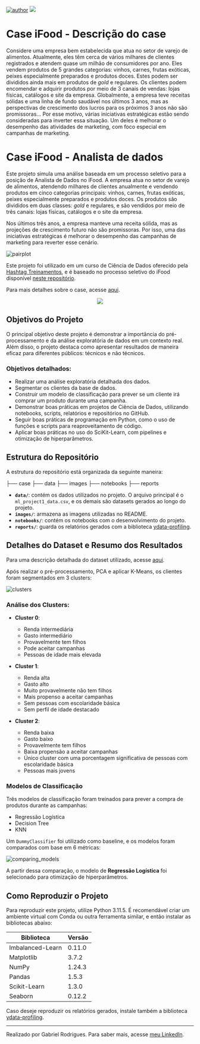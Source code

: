 [![author](https://img.shields.io/badge/Author-Gabriel&nbsp;Rodrigues-red.svg)](linkedin.com/in/gabrielralves/)
[![](https://img.shields.io/badge/Python-3.11+-blue.svg)](https://www.python.org/)
# Case iFood - Descrição do case

Considere uma empresa bem estabelecida que atua no setor de varejo de alimentos. Atualmente, eles têm cerca de vários milhares de clientes registrados e atendem quase um milhão de consumidores por ano. Eles vendem produtos de 5 grandes categorias: vinhos, carnes, frutas exóticas, peixes especialmente preparados e produtos doces. Estes podem ser divididos ainda mais em produtos de *gold* e regulares. Os clientes podem encomendar e adquirir produtos por meio de 3 canais de vendas: lojas físicas, catálogos e site da empresa. Globalmente, a empresa teve receitas sólidas e uma linha de fundo saudável nos últimos 3 anos, mas as perspectivas de crescimento dos lucros para os próximos 3 anos não são promissoras... Por esse motivo, várias iniciativas estratégicas estão sendo consideradas para inverter essa situação. Um deles é melhorar o desempenho das atividades de marketing, com foco especial em campanhas de marketing.

# Case iFood - Analista de dados

Este projeto simula uma análise baseada em um processo seletivo para a posição de Analista de Dados no iFood. A empresa atua no setor de varejo de alimentos, atendendo milhares de clientes anualmente e vendendo produtos em cinco categorias principais: vinhos, carnes, frutas exóticas, peixes especialmente preparados e produtos doces. Os produtos são divididos em duas classes: *gold* e regulares, e são vendidos por meio de três canais: lojas físicas, catálogos e o site da empresa.

Nos últimos três anos, a empresa manteve uma receita sólida, mas as projeções de crescimento futuro não são promissoras. Por isso, uma das iniciativas estratégicas é melhorar o desempenho das campanhas de marketing para reverter esse cenário.

![pairplot](images/pairplot_clusters.png)

Este projeto foi utilizado em um curso de Ciência de Dados oferecido pela [Hashtag Treinamentos](https://www.hashtagtreinamentos.com/), e é baseado no processo seletivo do iFood disponível [neste repositório](https://github.com/ifood/ifood-data-business-analyst-test).

Para mais detalhes sobre o case, acesse [aqui](case/README.md).

<p align="center"> 
  <a href="linkedin.com/in/gabrielralves/" target="_blank"><img src="https://img.shields.io/badge/-LinkedIn-%230077B5?style=for-the-badge&logo=linkedin&logoColor=white" target="_blank"></a> 
</p>

## Objetivos do Projeto

O principal objetivo deste projeto é demonstrar a importância do pré-processamento e da análise exploratória de dados em um contexto real. Além disso, o projeto destaca como apresentar resultados de maneira eficaz para diferentes públicos: técnicos e não técnicos.

### Objetivos detalhados:

- Realizar uma análise exploratória detalhada dos dados.
- Segmentar os clientes da base de dados.
- Construir um modelo de classificação para prever se um cliente irá comprar um produto durante uma campanha.
- Demonstrar boas práticas em projetos de Ciência de Dados, utilizando notebooks, scripts, relatórios e repositórios no GitHub.
- Seguir boas práticas de programação em Python, como o uso de funções e scripts para reaproveitamento de código.
- Aplicar boas práticas no uso do SciKit-Learn, com pipelines e otimização de hiperparâmetros.

## Estrutura do Repositório

A estrutura do repositório está organizada da seguinte maneira:

├── case ├── data ├── images ├── notebooks ├── reports


- **`data/`**: contém os dados utilizados no projeto. O arquivo principal é o `ml_project1_data.csv`, e os demais são datasets gerados ao longo do projeto.
- **`images/`**: armazena as imagens utilizadas no README.
- **`notebooks/`**: contém os notebooks com o desenvolvimento do projeto.
- **`reports/`**: guarda os relatórios gerados com a biblioteca [ydata-profiling](https://github.com/ydataai/ydata-profiling).

## Detalhes do Dataset e Resumo dos Resultados

Para uma descrição detalhada do dataset utilizado, acesse [aqui](data/README.md).

Após realizar o pré-processamento, PCA e aplicar K-Means, os clientes foram segmentados em 3 clusters:

![clusters](images/pca_clusters.png)

### Análise dos Clusters:

- **Cluster 0**: 
  - Renda intermediária
  - Gasto intermediário
  - Provavelmente tem filhos
  - Pode aceitar campanhas
  - Pessoas de idade mais elevada

- **Cluster 1**: 
  - Renda alta
  - Gasto alto
  - Muito provavelmente não tem filhos
  - Mais propenso a aceitar campanhas
  - Sem pessoas com escolaridade básica
  - Sem perfil de idade destacado

- **Cluster 2**: 
  - Renda baixa
  - Gasto baixo
  - Provavelmente tem filhos
  - Baixa propensão a aceitar campanhas
  - Único cluster com uma porcentagem significativa de pessoas com escolaridade básica
  - Pessoas mais jovens

### Modelos de Classificação

Três modelos de classificação foram treinados para prever a compra de produtos durante as campanhas:

- Regressão Logística
- Decision Tree
- KNN

Um `DummyClassifier` foi utilizado como baseline, e os modelos foram comparados com base em 6 métricas:

![comparing_models](images/comparing_models.png)

A partir dessa comparação, o modelo de **Regressão Logística** foi selecionado para otimização de hiperparâmetros.

## Como Reproduzir o Projeto

Para reproduzir este projeto, utilize Python 3.11.5. É recomendável criar um ambiente virtual com Conda ou outra ferramenta similar, e então instalar as bibliotecas abaixo:

| Biblioteca       | Versão |
| ---------------- | ------ |
| Imbalanced-Learn | 0.11.0 |
| Matplotlib       | 3.7.2  |
| NumPy            | 1.24.3 |
| Pandas           | 1.5.3  |
| Scikit-Learn     | 1.3.0  |
| Seaborn          | 0.12.2 |

Caso deseje reproduzir os relatórios gerados, instale também a biblioteca [ydata-profiling](https://github.com/ydataai/ydata-profiling).

---

Realizado por Gabriel Rodrigues. Para saber mais, acesse [meu LinkedIn](linkedin.com/in/gabrielralves/).
